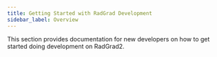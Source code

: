 ```yaml
---
title: Getting Started with RadGrad Development
sidebar_label: Overview
---
```


This section provides documentation for new developers on how to get started doing development on RadGrad2.